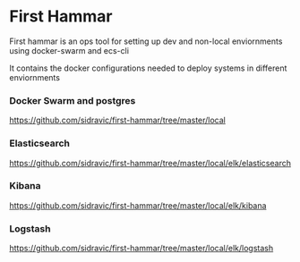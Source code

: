 # First Hammar

First hammar is an ops tool for  setting up dev and non-local enviornments 
using docker-swarm and ecs-cli

It contains the docker configurations needed to deploy systems in different enviornments

### Docker Swarm and postgres
https://github.com/sidravic/first-hammar/tree/master/local


### Elasticsearch
https://github.com/sidravic/first-hammar/tree/master/local/elk/elasticsearch

### Kibana

https://github.com/sidravic/first-hammar/tree/master/local/elk/kibana

### Logstash

https://github.com/sidravic/first-hammar/tree/master/local/elk/logstash

